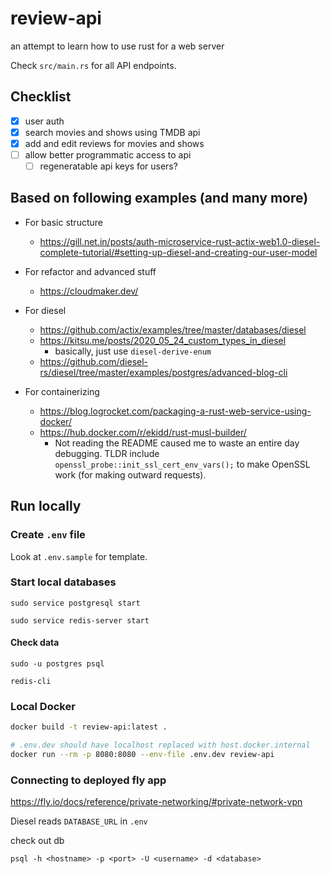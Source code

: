 # review-api

an attempt to learn how to use rust for a web server

Check `src/main.rs` for all API endpoints.

## Checklist

- [x] user auth
- [x] search movies and shows using TMDB api
- [x] add and edit reviews for movies and shows
- [ ] allow better programmatic access to api
  - [ ] regeneratable api keys for users?

## Based on following examples (and many more)

- For basic structure

  - https://gill.net.in/posts/auth-microservice-rust-actix-web1.0-diesel-complete-tutorial/#setting-up-diesel-and-creating-our-user-model

- For refactor and advanced stuff

  - https://cloudmaker.dev/

- For diesel

  - https://github.com/actix/examples/tree/master/databases/diesel
  - https://kitsu.me/posts/2020_05_24_custom_types_in_diesel
    - basically, just use `diesel-derive-enum`
  - https://github.com/diesel-rs/diesel/tree/master/examples/postgres/advanced-blog-cli

- For containerizing
  - https://blog.logrocket.com/packaging-a-rust-web-service-using-docker/
  - https://hub.docker.com/r/ekidd/rust-musl-builder/
    - Not reading the README caused me to waste an entire day debugging. TLDR include `openssl_probe::init_ssl_cert_env_vars();` to make OpenSSL work (for making outward requests).

## Run locally

### Create `.env` file

Look at `.env.sample` for template.

### Start local databases

```
sudo service postgresql start

sudo service redis-server start
```

#### Check data

```
sudo -u postgres psql

redis-cli
```

### Local Docker

```sh
docker build -t review-api:latest .

# .env.dev should have localhost replaced with host.docker.internal
docker run --rm -p 8080:8080 --env-file .env.dev review-api
```

### Connecting to deployed fly app

https://fly.io/docs/reference/private-networking/#private-network-vpn

Diesel reads `DATABASE_URL` in `.env`

check out db

```
psql -h <hostname> -p <port> -U <username> -d <database>
```
